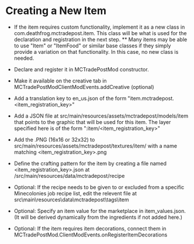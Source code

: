 # Creating a New Item
* If the item requires custom functionality, implement it as a new class in com.deathfrog.mctradepost.item.  This class will be what is used for the declaration and registration in the next step. 
** Many items may be able to use "Item" or "ItemFood" or similar base classes if they simply provide a variation on that functionality. In this case, no new class is needed.
* Declare and register it in MCTradePostMod constructor.
* Make it available on the creative tab in MCTradePostModClientModEvents.addCreative (optional)
* Add a translation key to en_us.json of the form "item.mctradepost.<item_registration_key>"
* Add a JSON file at src/main/resources/assets/mctradepost/models/item that points to the graphic that will be used for this item. The layer specified here is of the form "<modid>:item/<item_registration_key>"
* Add the .PNG (16x16 or 32x32) to src/main/resources/assets/mctradepost/textures/item/ with a name matching <item_registration_key>.png
* Define the crafting pattern for the item by creating a file named <item_registration_key>.json at /src/main/resources/data/mctradepost/recipe
* Optional: If the recipe needs to be given to or excluded from a specific Minecolonies job recipe list, edit the relevent file at src\main\resources\data\mctradepost\tags\item
* Optional: Specify an item value for the marketplace in item_values.json.  (It will be derived dynamically from the ingredients if not added here.)

* Optional: If the item requires item decorations, connect them in MCTradePostMod.ClientModEvents.onRegisterItemDecorations